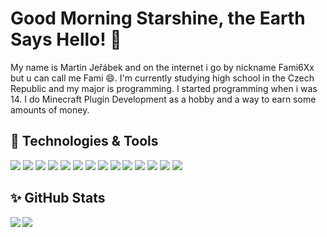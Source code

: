 # Good Morning Starshine, the Earth Says Hello! 👋

My name is Martin Jeřábek and on the internet i go by nickname Fami6Xx but u can call me Fami 😄.
I'm currently studying high school in the Czech Republic and my major is programming. I started programming when i was 14. I do Minecraft Plugin Development as a hobby and a way to earn some amounts of money.

## 🔧 Technologies & Tools
![](https://img.shields.io/badge/OS-Windows-informational?style=flat&logo=windows&logoColor=white&color=2bbc8a) <!--Windows -->
![](https://img.shields.io/badge/Engine-Unity-informational?style=flat&logo=unity&logoColor=white&color=2bbc8a) <!--JetBrains -->
![](https://img.shields.io/badge/Editor-JetBrains-informational?style=flat&logo=jetbrains&logoColor=white&color=2bbc8a) <!--JetBrains -->
![](https://img.shields.io/badge/Code-C_Sharp-informational?style=flat&logo=csharp&logoColor=white&color=2bbc8a) <!--C# -->
![](https://img.shields.io/badge/Code-JavaScript-informational?style=flat&logo=javascript&logoColor=white&color=2bbc8a) <!--JS -->
![](https://img.shields.io/badge/Code-Java-informational?style=flat&logo=coffeescript&logoColor=white&color=2bbc8a) <!--Java -->
![](https://img.shields.io/badge/Code-PHP-informational?style=flat&logo=php&logoColor=white&color=2bbc8a) <!--PHP -->
![](https://img.shields.io/badge/Code-HTML_&_CSS-informational?style=flat&logo=html5&logoColor=white&color=2bbc8a) <!--Html & Css -->
![](https://img.shields.io/badge/Framework-React-informational?style=flat&logo=react&logoColor=white&color=2bbc8a) <!--React -->
![](https://img.shields.io/badge/Framework-Express-informational?style=flat&logo=express&logoColor=white&color=2bbc8a) <!--Express -->
![](https://img.shields.io/badge/Tools-NodeJS-informational?style=flat&logo=nodedotjs&logoColor=white&color=2bbc8a) <!--NodeJS -->
![](https://img.shields.io/badge/Tools-Git-informational?style=flat&logo=git&logoColor=white&color=2bbc8a) <!--Git -->
![](https://img.shields.io/badge/Tools-Material_UI-informational?style=flat&logo=mui&logoColor=white&color=2bbc8a) <!--Material UI -->
![](https://img.shields.io/badge/Tools-Bootstrap-informational?style=flat&logo=bootstrap&logoColor=white&color=2bbc8a) <!--Bootstrap -->

## ✨ GitHub Stats
<img align="left" src="https://github-readme-stats.vercel.app/api/top-langs/?username=Fami6Xx&theme=dark&count_private=true" />
<img align="center" src="https://github-readme-stats.vercel.app/api/?username=Fami6Xx&theme=dark&count_private=true" />

<!--
https://shields.io
-->
